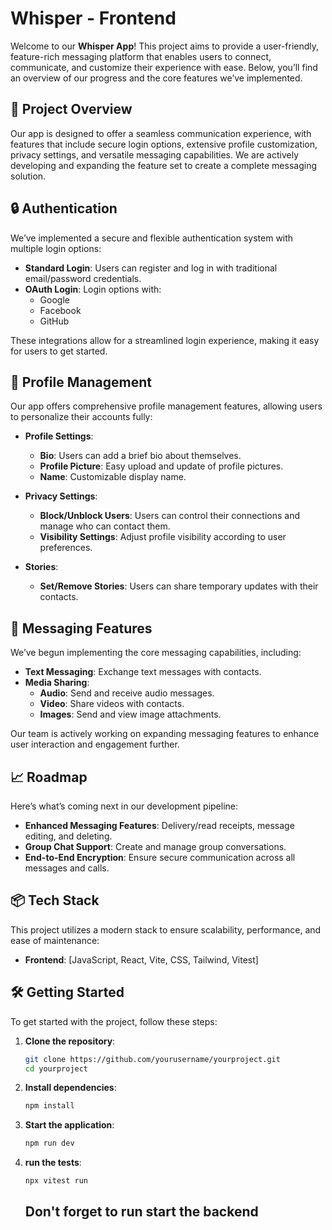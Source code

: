 # Whisper - Frontend

Welcome to our **Whisper App**! This project aims to provide a user-friendly, feature-rich messaging platform that enables users to connect, communicate, and customize their experience with ease. Below, you’ll find an overview of our progress and the core features we’ve implemented.

## 🚀 Project Overview

Our app is designed to offer a seamless communication experience, with features that include secure login options, extensive profile customization, privacy settings, and versatile messaging capabilities. We are actively developing and expanding the feature set to create a complete messaging solution.

## 🔒 Authentication

We’ve implemented a secure and flexible authentication system with multiple login options:
- **Standard Login**: Users can register and log in with traditional email/password credentials.
- **OAuth Login**: Login options with:
  - Google
  - Facebook
  - GitHub

These integrations allow for a streamlined login experience, making it easy for users to get started.

## 👤 Profile Management

Our app offers comprehensive profile management features, allowing users to personalize their accounts fully:
- **Profile Settings**:
  - **Bio**: Users can add a brief bio about themselves.
  - **Profile Picture**: Easy upload and update of profile pictures.
  - **Name**: Customizable display name.
  
- **Privacy Settings**:
  - **Block/Unblock Users**: Users can control their connections and manage who can contact them.
  - **Visibility Settings**: Adjust profile visibility according to user preferences.
  
- **Stories**:
  - **Set/Remove Stories**: Users can share temporary updates with their contacts.

## 💬 Messaging Features

We’ve begun implementing the core messaging capabilities, including:
- **Text Messaging**: Exchange text messages with contacts.
- **Media Sharing**:
  - **Audio**: Send and receive audio messages.
  - **Video**: Share videos with contacts.
  - **Images**: Send and view image attachments.

Our team is actively working on expanding messaging features to enhance user interaction and engagement further.

## 📈 Roadmap

Here’s what’s coming next in our development pipeline:
- **Enhanced Messaging Features**: Delivery/read receipts, message editing, and deleting.
- **Group Chat Support**: Create and manage group conversations.
- **End-to-End Encryption**: Ensure secure communication across all messages and calls.

## 📦 Tech Stack

This project utilizes a modern stack to ensure scalability, performance, and ease of maintenance:
- **Frontend**: [JavaScript, React, Vite, CSS, Tailwind, Vitest]

## 🛠️ Getting Started

To get started with the project, follow these steps:

1. **Clone the repository**:
   ```bash
   git clone https://github.com/yourusername/yourproject.git
   cd yourproject
    ```
2. **Install dependencies**:
    ```bash
   npm install
   ```
3. **Start the application**:
    ```bash
    npm run dev
    ```
4. **run the tests**:
    ```bash
    npx vitest run
    ```
    ## Don't forget to run start the backend

